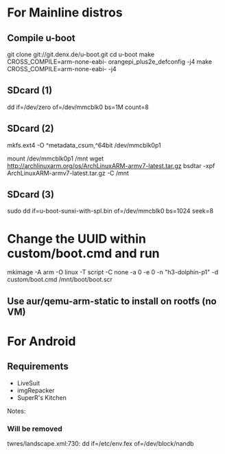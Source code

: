 # For Mainline distros
## Compile u-boot
git clone git://git.denx.de/u-boot.git
cd u-boot
make CROSS_COMPILE=arm-none-eabi- orangepi_plus2e_defconfig -j4
make CROSS_COMPILE=arm-none-eabi- -j4

## SDcard (1)
dd if=/dev/zero of=/dev/mmcblk0 bs=1M count=8

## SDcard (2)
mkfs.ext4 -O ^metadata_csum,^64bit /dev/mmcblk0p1

mount /dev/mmcblk0p1 /mnt
wget http://archlinuxarm.org/os/ArchLinuxARM-armv7-latest.tar.gz
bsdtar -xpf ArchLinuxARM-armv7-latest.tar.gz -C /mnt

## SDcard (3)
sudo dd if=u-boot-sunxi-with-spl.bin of=/dev/mmcblk0 bs=1024 seek=8
# Change the UUID within custom/boot.cmd and run 
mkimage -A arm -O linux -T script -C none -a 0 -e 0 -n "h3-dolphin-p1" -d custom/boot.cmd /mnt/boot/boot.scr

## Use aur/qemu-arm-static to install on rootfs (no VM)

# For Android
## Requirements
* LiveSuit
* imgRepacker
* SuperR's Kitchen


Notes: 
### Will be removed
twres/landscape.xml:730: <action function="set">dd if=/etc/env.fex of=/dev/block/nandb</action>				

